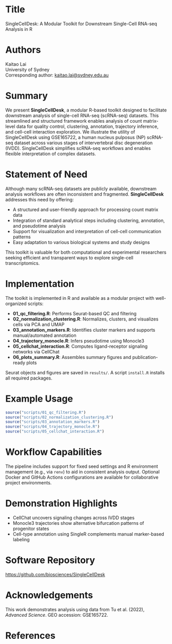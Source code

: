 # Title
SingleCellDesk: A Modular Toolkit for Downstream Single-Cell RNA-seq Analysis in R

# Authors
Kaitao Lai  
University of Sydney  
Corresponding author: kaitao.lai@sydney.edu.au

# Summary
We present **SingleCellDesk**, a modular R-based toolkit designed to facilitate downstream analysis of single-cell RNA-seq (scRNA-seq) datasets. This streamlined and structured framework enables analysis of count matrix-level data for quality control, clustering, annotation, trajectory inference, and cell-cell interaction exploration. We illustrate the utility of SingleCellDesk using GSE165722, a human nucleus pulposus (NP) scRNA-seq dataset across various stages of intervertebral disc degeneration (IVDD). SingleCellDesk simplifies scRNA-seq workflows and enables flexible interpretation of complex datasets.

# Statement of Need
Although many scRNA-seq datasets are publicly available, downstream analysis workflows are often inconsistent and fragmented. **SingleCellDesk** addresses this need by offering:
- A structured and user-friendly approach for processing count matrix data
- Integration of standard analytical steps including clustering, annotation, and pseudotime analysis
- Support for visualization and interpretation of cell-cell communication patterns
- Easy adaptation to various biological systems and study designs

This toolkit is valuable for both computational and experimental researchers seeking efficient and transparent ways to explore single-cell transcriptomics.

# Implementation
The toolkit is implemented in R and available as a modular project with well-organized scripts:

- **01_qc_filtering.R**: Performs Seurat-based QC and filtering
- **02_normalization_clustering.R**: Normalizes, clusters, and visualizes cells via PCA and UMAP
- **03_annotation_markers.R**: Identifies cluster markers and supports manual/automated annotation
- **04_trajectory_monocle.R**: Infers pseudotime using Monocle3
- **05_cellchat_interaction.R**: Computes ligand-receptor signaling networks via CellChat
- **06_plots_summary.R**: Assembles summary figures and publication-ready plots

Seurat objects and figures are saved in `results/`. A script `install.R` installs all required packages.

# Example Usage
```r
source("scripts/01_qc_filtering.R")
source("scripts/02_normalization_clustering.R")
source("scripts/03_annotation_markers.R")
source("scripts/04_trajectory_monocle.R")
source("scripts/05_cellchat_interaction.R")
```

# Workflow Capabilities
The pipeline includes support for fixed seed settings and R environment management (e.g., via `renv`) to aid in consistent analysis output. Optional Docker and GitHub Actions configurations are available for collaborative project environments.

# Demonstration Highlights
- CellChat uncovers signaling changes across IVDD stages
- Monocle3 trajectories show alternative bifurcation patterns of progenitor states
- Cell-type annotation using SingleR complements manual marker-based labeling

# Software Repository
https://github.com/biosciences/SingleCellDesk

# Acknowledgements
This work demonstrates analysis using data from Tu et al. (2022), *Advanced Science*. GEO accession: GSE165722.

# References